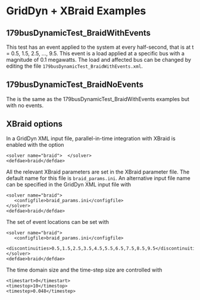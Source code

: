 # GridDyn + XBraid Examples

## 179busDynamicTest_BraidWithEvents

This test has an event applied to the system at every half-second, that is at
t = 0.5, 1.5, 2.5, ..., 9.5. This event is a load applied at a specific bus with
a magnitude of 0.1 megawatts. The load and affected bus can be changed by editing
the file `179busDynamicTest_BraidWithEvents.xml`.

## 179busDynamicTest_BraidNoEvents

The is the same as the 179busDynamicTest_BraidWithEvents examples but with no
events.

## XBraid options

In a GridDyn XML input file, parallel-in-time integration with XBraid is enabled
with the option

```
<solver name="braid">  </solver>
<defdae>braid</defdae>
```

All the relevant XBraid parameters are set in the XBraid parameter file. The
default name for this file is `braid_params.ini`. An alternative input file
name can be specified in the GridDyn XML input file with

```
<solver name="braid">
   <configfile>braid_params.ini</configfile>
</solver>
<defdae>braid</defdae>
```

The set of event locations can be set with

```
<solver name="braid">
   <configfile>braid_params.ini</configfile>
   <discontinuities>0.5,1.5,2.5,3.5,4.5,5.5,6.5,7.5,8.5,9.5</discontinuities>
</solver>
<defdae>braid</defdae>
```

The time domain size and the time-step size are controlled with

```
<timestart>0</timestart>
<timestop>10</timestop>
<timestep>0.048</timestep>
```
